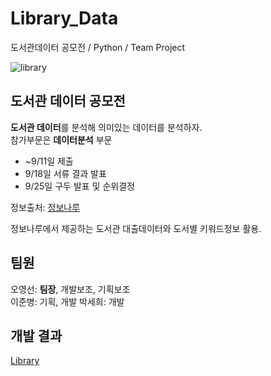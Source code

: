 # Library_Data
도서관데이터 공모전 / Python / Team Project

![library](https://fritzhansenimagecdn.azureedge.net/~/media/images/800x450/references/800x450_brest_books-jpg.jpg?h=450&la=ko-KR&w=800)  

## 도서관 데이터 공모전
**도서관 데이터**를 분석해 의미있는 데이터를 분석하자.  
참가부문은 **데이터분석** 부문  
- ~9/11일 제출
- 9/18일 서류 결과 발표  
- 9/25일 구두 발표 및 순위결정  

정보출처: [정보나루](https://data4library.kr)  

정보나루에서 제공하는 도서관 대출데이터와 도서별 키워드정보 활용.

## 팀원
오영선: **팀장**, 개발보조, 기획보조  
이준병: 기획, 개발
박세희: 개발  

## 개발 결과
[Library](./library.ipynb)
